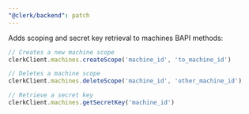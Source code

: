 ```yaml
---
"@clerk/backend": patch
---
```


Adds scoping and secret key retrieval to machines BAPI methods:

```ts
// Creates a new machine scope
clerkClient.machines.createScope('machine_id', 'to_machine_id')

// Deletes a machine scope
clerkClient.machines.deleteScope('machine_id', 'other_machine_id')

// Retrieve a secret key
clerkClient.machines.getSecretKey('machine_id')
```
